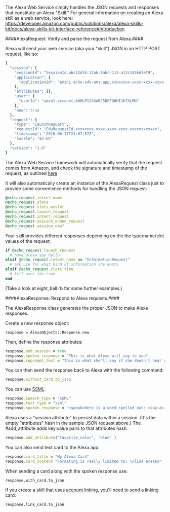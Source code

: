 The Alexa Web Service simply handles the JSON requests and responses that constitute an Alexa "Skill."
For general information on creating an Alexa skill as a web service, look here:
https://developer.amazon.com/public/solutions/alexa/alexa-skills-kit/docs/alexa-skills-kit-interface-reference#Introduction



####AlexaRequest: Verify and parse the request from Alexa.####

Alexa will send your web service (aka your "skill") JSON in an HTTP POST request, like so:

````Ruby
{
  "session": {
    "sessionId": "SessionId.abc12d34-12ab-1abc-111-a12c3456d7ef9",
    "application": {
      "applicationId": "amzn1.echo-sdk-ams.app.xxxxxxxx-xxxx-xxxx-xxxx-xxxxxxxxxxxx"
    },
    "attributes": {},
    "user": {
      "userId": "amzn1.account.AHHLP1234ABC5DEFG6HIJK7XLMN"
    },
    "new": true
  },
  "request": {
    "type": "LaunchRequest",
    "requestId": "EdwRequestId.xxxxxxxx-xxxx-xxxx-xxxx-xxxxxxxxxxxx",
    "timestamp": "2016-06-17T21:07:57Z",
    "locale": "en-US"
  },
  "version": "1.0"
}
````

The Alexa Web Service framework will automatically verify that the request comes from Amazon, and check the signature and timestamp of the request, as outlined [here]('https://developer.amazon.com/public/solutions/alexa/alexa-skills-kit/docs/developing-an-alexa-skill-as-a-web-service') 

It will also automatically create an instance of the AlexaRequest class just to provide some convenience methods for handling the JSON request:

````Ruby
@echo_request.intent_name 
@echo_request.slots
@echo_request.slots.myslot
@echo_request.launch_request
@echo_request.intent_request
@echo_request.session_ended_request
@echo_request.session_new?
````

Your skill provides different responses depending on the the type/name/slot values of the request: 

````Ruby
if @echo_request.launch_request
  # have alexa say hello
elsif @echo_request.intent_name == "InformationRequest"
  # ask use for what kind of information she wants
elsif @echo_request.slots.time
  # tell user the time
end
````

(Take a look at eight_ball.rb for some further examples.)




####AlexaResponse:  Respond to Alexa requests.####

The AlexaResponse class generates the proper JSON to make Alexa responses.

Create a new response object:

````response = AlexaObjects::Response.new````

Then, define the response attributes:

````Ruby
response.end_session = true
response.spoken_response = "This is what Alexa will say to you"
response.reprompt_text = "This is what she'll say if she doesn't hear your response the first time."
````

You can then send the response back to Alexa with the following command:


````Ruby
response.without_card.to_json
````

You can use [SSML](https://developer.amazon.com/public/solutions/alexa/alexa-skills-kit/docs/speech-synthesis-markup-language-ssml-reference):

````Ruby
response.speech_type = "SSML"
response.text_type = "ssml"
response.spoken_response = "<speak>Here is a word spelled out: <say-as interpret-as="spell-out">hello</say-as></speak>"
````

Alexa uses a "session attribute" to persist data within a session. (It's the empty "attributes" hash in the sample JSON request above.) The #add_attribute adds key:value pairs to that attributes hash.



````Ruby
response.add_attribute("favorite_color", "blue" )
````

You can also send text card to the Alexa app:

````Ruby
response.card_title = "My Alexa Card"
response.card_content "Formating is really limited to: \nline breaks"
````

When sending a card along with the spoken response use:

````
response.with_card.to_json
````

If you create a skill that uses [account linking](https://developer.amazon.com/public/solutions/alexa/alexa-skills-kit/docs/linking-an-alexa-user-with-a-user-in-your-system), you'll need to send a linking card:

````
response.link_card.to_json
````




